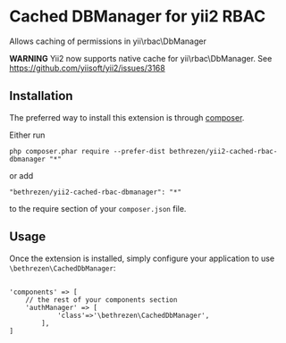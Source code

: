 Cached DBManager for yii2 RBAC
==============================
Allows caching of permissions in yii\rbac\DbManager 

**WARNING** Yii2 now supports native cache for yii\rbac\DbManager. See https://github.com/yiisoft/yii2/issues/3168

Installation
------------

The preferred way to install this extension is through [composer](http://getcomposer.org/download/).

Either run

```
php composer.phar require --prefer-dist bethrezen/yii2-cached-rbac-dbmanager "*"
```

or add

```
"bethrezen/yii2-cached-rbac-dbmanager": "*"
```

to the require section of your `composer.json` file.


Usage
-----

Once the extension is installed, simply configure your application to use `\bethrezen\CachedDbManager`:

```

'components' => [
    // the rest of your components section
    'authManager' => [
            'class'=>'\bethrezen\CachedDbManager',
        ],
]

```
